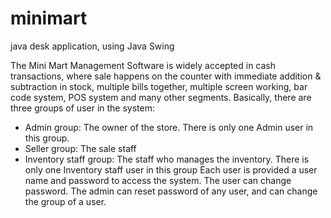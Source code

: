 # minimart
java desk application, using Java Swing

The Mini Mart Management Software is widely accepted in cash transactions, where sale happens on the counter with immediate addition & subtraction in stock, multiple bills together, multiple screen working, bar code system, POS system and many other segments. 
Basically, there are three groups of user in the system:
- Admin group: The owner of the store. There is only one Admin user in this group.
- Seller group: The sale staff
- Inventory staff group: The staff who manages the inventory. There is only one Inventory staff user in this group
Each user is provided a user name and password to access the system. The user can change password. The admin can reset password of any user, and can change the group of a user.

